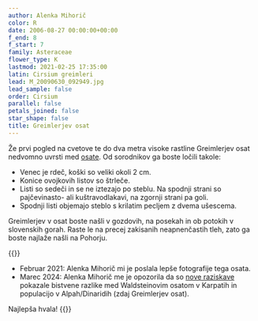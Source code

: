 ```yaml
---
author: Alenka Mihorič
color: R
date: 2006-08-27 00:00:00+00:00
f_end: 8
f_start: 7
family: Asteraceae
flower_type: K
lastmod: 2021-02-25 17:35:00
latin: Cirsium greimleri
lead: M_20090630_092949.jpg
lead_sample: false
order: Cirsium
parallel: false
petals_joined: false
star_shape: false
title: Greimlerjev osat
---
```

Že prvi pogled na cvetove te do dva metra visoke rastline Greimlerjev osat nedvomno uvrsti med [osate](../genus/cirsium/). Od sorodnikov ga boste ločili takole:

-   Venec je rdeč, koški so veliki okoli 2 cm.
-   Konice ovojkovih listov so štrleče.
-   Listi so sedeči in se ne iztezajo po steblu. Na spodnji strani so pajčevinasto- ali kuštravodlakavi, na zgornji strani pa goli.
-   Spodnji listi objemajo steblo s krilatim pecljem z dvema ušescema.

Greimlerjev v osat boste našli v gozdovih, na posekah in ob potokih v slovenskih gorah. Raste le na precej zakisanih neapnenčastih tleh, zato ga boste najlaže našli na Pohorju.

{{<note update>}}
* Februar 2021: Alenka Mihorič mi je poslala lepše fotografije tega osata.
* Marec 2024: Alenka Mihorič me je opozorila da so [nove raziskave](https://www.preslia.cz/P182Bures.pdf) pokazale bistvene razlike med Waldsteinovim osatom v Karpatih in populacijo v Alpah/Dinaridih (zdaj Greimlerjev osat).

Najlepša hvala!
{{</note>}}
